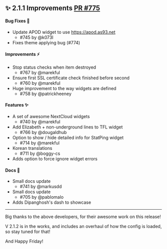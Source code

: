 ## ✨ 2.1.1 Improvements [PR #775](https://jordanbourbonnais.com/pull/775)

#### Bug Fixes 🐛

- Update APOD widget to use https://apod.as93.net
  - #745 by @k073l 
- Fixes theme applying bug (#774)

#### Improvements ⚡️

- Stop status checks when item destroyed
  - #767 by @marekful
- Ensure first SSL certificate check finished before second
  - #760 by @marekful
- Huge improvement to the way widgets are defined
  - #758 by @patrickheeney

#### Features ✨

- A set of awesome NextCloud widgets
  - #740 by @marekful
- Add Elizabeth + non-underground lines to TFL widget
  - #766 by @dougaldhub
- Option to show / hide detailed info for StatPing widget
  - #714 by @marekful
- Korean translations
  - #711 by @boggy-cs
- Adds option to force ignore widget errors

#### Docs 📕

- Small docs update
  - #741 by @markusdd 
- Small docs update
  - #705 by @pablomalo
- Adds Dipanghosh's dash to showcase

---


Big thanks to the above developers, for their awesome work on this release!  

V 2.1.2 is in the works, and includes an overhaul of how the config is loaded, so stay tuned for that!

And Happy Friday!
